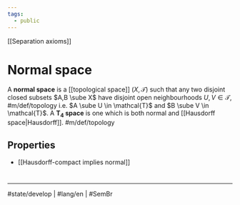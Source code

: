 ```yaml
---
tags:
  - public
---
```

[[Separation axioms]]
# Normal space

A **normal space** is a [[topological space]] $(X,\mathcal{T})$ such that any two disjoint closed subsets $A,B \sube X$ have disjoint open neighbourhoods $U,V \in \mathcal{T}$, #m/def/topology 
i.e. $A \sube U \in \mathcal{T}$ and $B \sube V \in \mathcal{T}$.
A **$\mathrm{T}_{4}$ space** is one which is both normal and [[Hausdorff space|Hausdorff]]. #m/def/topology 

## Properties

- [[Hausdorff-compact implies normal]]

#
---
#state/develop | #lang/en | #SemBr
